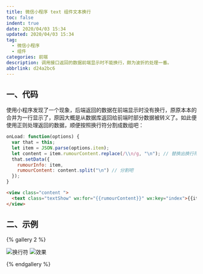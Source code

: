 ```yaml
---
title: 微信小程序 text 组件文本换行
toc: false
indent: true
date: 2020/04/03 15:34
updated: 2020/04/03 15:34
tag:
  - 微信小程序
  - 组件
categories: 前端
description: 调用接口返回的数据前端显示时不能换行，颇为波折的处理一番。
abbrlink: d24a2bc6
---
```


## 一、代码

使用小程序发现了一个现象，后端返回的数据在前端显示时没有换行，原原本本的合并为一行显示了，原因大概是从数据库返回给前端时部分数据被转义了。如此便使用正则处理返回的数据，顺便按照换行符分割成数组吧：

```js
onLoad: function(options) {
  var that = this;
  let item = JSON.parse(options.item);
  let content = item.rumourContent.replace(/\\n/g, "\n"); // 替换出换行符
  that.setData({
    rumourInfo: item,
    rumourContent: content.split("\n") // 分割吧
  });
}
```

```html
<view class="content ">
  <text class="textShow" wx:for="{{rumourContent}}" wx:key="index">{{item}}</text>
</view>
```

## 二、示例

{% gallery 2 %}

![换行符](https://img.inkss.cn/inkss/static/小程序text组件内容换行.assets/image-20200403153035661.png)
![效果](https://img.inkss.cn/inkss/static/小程序text组件内容换行.assets/image-20200403152910344.png)

{% endgallery %}
